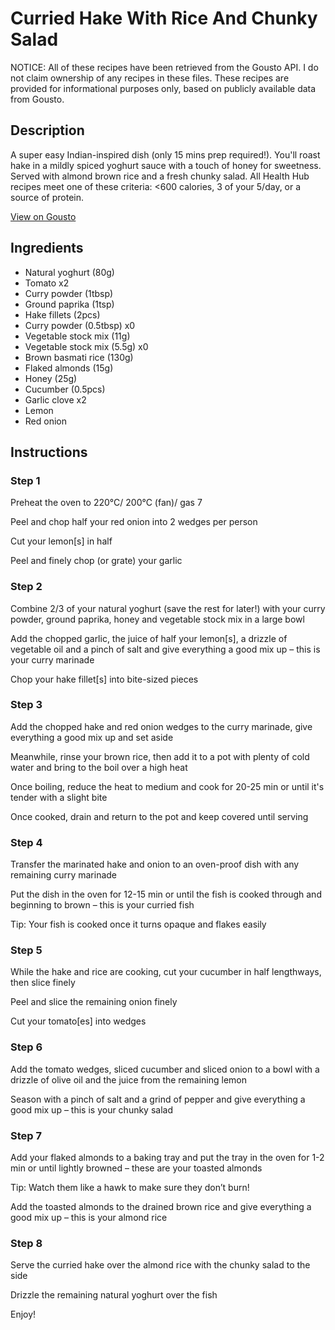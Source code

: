 # Curried Hake With Rice And Chunky Salad

NOTICE: All of these recipes have been retrieved from the Gousto API. I do not claim ownership of any recipes in these files. These recipes are provided for informational purposes only, based on publicly available data from Gousto.

## Description

A super easy Indian-inspired dish (only 15 mins prep required!). You'll roast hake in a mildly spiced yoghurt sauce with a touch of honey for sweetness. Served with almond brown rice and a fresh chunky salad. All Health Hub recipes meet one of these criteria: <600 calories, 3 of your 5/day, or a source of protein.

[View on Gousto](https://www.gousto.co.uk/recipes/cookbook/curried-hake-with-rice-and-chunky-salad)

## Ingredients

- Natural yoghurt (80g)
- Tomato x2
- Curry powder (1tbsp)
- Ground paprika (1tsp)
- Hake fillets (2pcs)
- Curry powder (0.5tbsp) x0
- Vegetable stock mix (11g)
- Vegetable stock mix (5.5g) x0
- Brown basmati rice (130g)
- Flaked almonds (15g)
- Honey (25g)
- Cucumber (0.5pcs)
- Garlic clove x2
- Lemon
- Red onion

## Instructions


### Step 1

Preheat the oven to 220°C/ 200°C (fan)/ gas 7

Peel and chop half your red onion into 2 wedges per person

Cut your lemon[s] in half

Peel and finely chop (or grate) your garlic


### Step 2

Combine 2/3 of your natural yoghurt (save the rest for later!) with your curry powder, ground paprika, honey and vegetable stock mix in a large bowl

Add the chopped garlic, the juice of half your lemon[s], a drizzle of vegetable oil and a pinch of salt and give everything a good mix up – this is your curry marinade

Chop your hake fillet[s] into bite-sized pieces


### Step 3

Add the chopped hake and red onion wedges to the curry marinade, give everything a good mix up and set aside

Meanwhile, rinse your brown rice, then add it to a pot with plenty of cold water and bring to the boil over a high heat

Once boiling, reduce the heat to medium and cook for 20-25 min or until it's tender with a slight bite

Once cooked, drain and return to the pot and keep covered until serving


### Step 4

Transfer the marinated hake and onion to an oven-proof dish with any remaining curry marinade

Put the dish in the oven for 12-15 min or until the fish is cooked through and beginning to brown – this is your curried fish

Tip: Your fish is cooked once it turns opaque and flakes easily


### Step 5

While the hake and rice are cooking, cut your cucumber in half lengthways, then slice finely

Peel and slice the remaining onion finely

Cut your tomato[es] into wedges


### Step 6

Add the tomato wedges, sliced cucumber and sliced onion to a bowl with a drizzle of olive oil and the juice from the remaining lemon

Season with a pinch of salt and a grind of pepper and give everything a good mix up – this is your chunky salad


### Step 7

Add your flaked almonds to a baking tray and put the tray in the oven for 1-2 min or until lightly browned – these are your toasted almonds

Tip: Watch them like a hawk to make sure they don’t burn!

Add the toasted almonds to the drained brown rice and give everything a good mix up – this is your almond rice

### Step 8

Serve the curried hake over the almond rice with the chunky salad to the side

Drizzle the remaining natural yoghurt over the fish

Enjoy!


